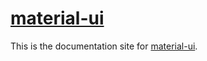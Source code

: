 # [material-ui](http://callemall.github.io/material-ui/)

This is the documentation site for [material-ui](http://callemall.github.io/material-ui/). 
